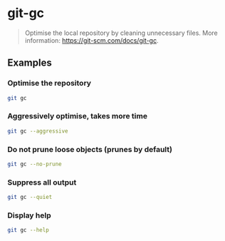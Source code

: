 # git-gc

> Optimise the local repository by cleaning unnecessary files. More information: <https://git-scm.com/docs/git-gc>.

## Examples

### Optimise the repository

```bash
git gc
```

### Aggressively optimise, takes more time

```bash
git gc --aggressive
```

### Do not prune loose objects (prunes by default)

```bash
git gc --no-prune
```

### Suppress all output

```bash
git gc --quiet
```

### Display help

```bash
git gc --help
```
